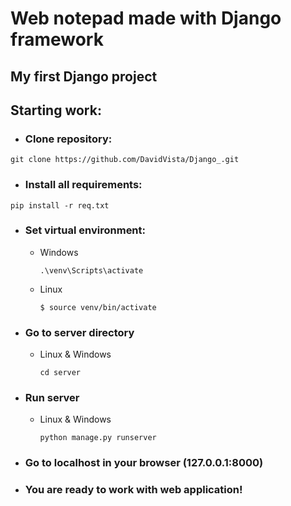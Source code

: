# Web notepad made with Django framework
## My first Django project
## Starting work:
* ### Clone repository:
```commandline
git clone https://github.com/DavidVista/Django_.git
```
* ### Install all requirements:
```commandline
pip install -r req.txt
```
* ### Set virtual environment:
  * Windows
    ```commandline
    .\venv\Scripts\activate
    ```
  * Linux
    ```commandline
    $ source venv/bin/activate
    ```
* ### Go to server directory
   * Linux & Windows
     ```commandline
     cd server
     ```
* ### Run server
   * Linux & Windows
     ```commandline
     python manage.py runserver
     ```
* ### Go to localhost in your browser (127.0.0.1:8000)
* ### You are ready to work with web application!
